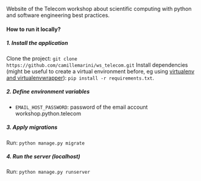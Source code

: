 Website of the Telecom workshop about scientific computing with python and software engineering best practices.

#### How to run it locally?

##### 1. Install the application

Clone the project: `git clone https://github.com/camillemarini/ws_telecom.git`
Install dependencies (might be useful to create a virtual environment before, eg using [virtualenv and virtualenvwrapper](https://virtualenvwrapper.readthedocs.org/en/latest/)):
`pip install -r requirements.txt`.

##### 2. Define environment variables

- `EMAIL_HOST_PASSWORD`: password of the email account workshop.python.telecom

##### 3. Apply migrations

Run: `python manage.py migrate`

##### 4. Run the server (localhost)

Run: `python manage.py runserver`


